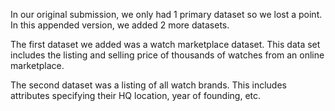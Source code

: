 In our original submission, we only had 1 primary dataset so we lost a point. In this appended version, we added 2 more datasets.

The first dataset we added was a watch marketplace dataset. 
This data set includes the listing and selling price of thousands of watches from an online marketplace.

The second dataset was a listing of all watch brands. This includes attributes specifying their HQ location, year of founding, etc.
